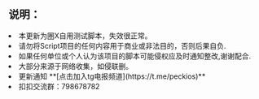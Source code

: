 ## 说明：

<li>本更新为圈X自用测试脚本，失效很正常。<br>
<li>请勿将Script项目的任何内容用于商业或非法目的，否则后果自负.<br>
<li>如果任何单位或个人认为该项目的脚本可能侵权应及时通知整改,谢谢配合.<br>
<li>大部分来源于网络收集，如侵联删。<br>
<li>更新通知  **[点击加入tg电报频道](https://t.me/peckios)**<br>
<li>扣扣交流群：798678782</li>
